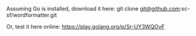 Assuming Go is installed, download it here:
git clone git@github.com:sc-sf/wordformatter.git

Or, test it here online:
https://play.golang.org/p/Sr-UY3WQOvF

